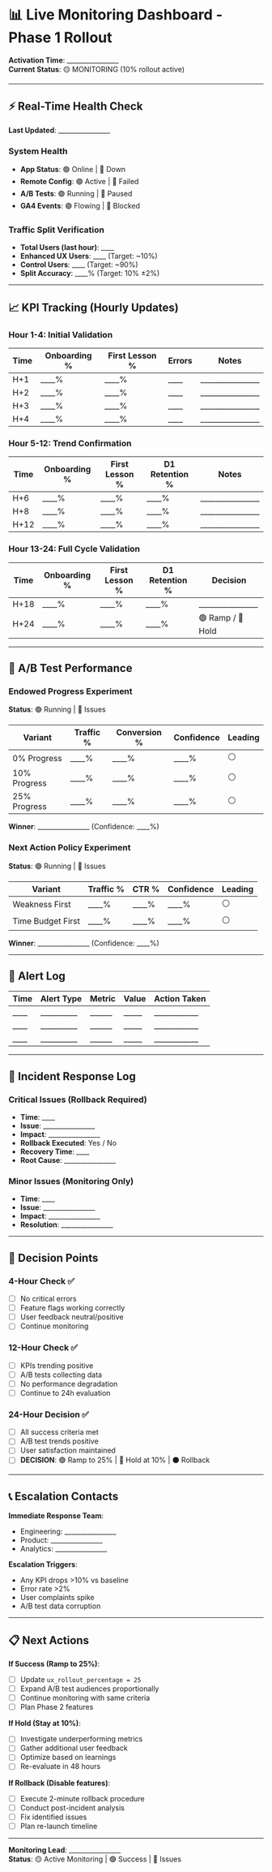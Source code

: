 # 📊 Live Monitoring Dashboard - Phase 1 Rollout

**Activation Time**: ________________  
**Current Status**: 🟡 MONITORING (10% rollout active)

---

## ⚡ Real-Time Health Check

**Last Updated**: ________________

### System Health
- **App Status**: 🟢 Online | 🔴 Down
- **Remote Config**: 🟢 Active | 🔴 Failed  
- **A/B Tests**: 🟢 Running | 🔴 Paused
- **GA4 Events**: 🟢 Flowing | 🔴 Blocked

### Traffic Split Verification
- **Total Users (last hour)**: ____
- **Enhanced UX Users**: ____ (Target: ~10%)
- **Control Users**: ____ (Target: ~90%)
- **Split Accuracy**: ____% (Target: 10% ±2%)

---

## 📈 KPI Tracking (Hourly Updates)

### Hour 1-4: Initial Validation
| Time | Onboarding % | First Lesson % | Errors | Notes |
|------|--------------|----------------|--------|-------|
| H+1  | ____% | ____% | ____ | ________________ |
| H+2  | ____% | ____% | ____ | ________________ |
| H+3  | ____% | ____% | ____ | ________________ |
| H+4  | ____% | ____% | ____ | ________________ |

### Hour 5-12: Trend Confirmation  
| Time | Onboarding % | First Lesson % | D1 Retention % | Notes |
|------|--------------|----------------|----------------|-------|
| H+6  | ____% | ____% | ____% | ________________ |
| H+8  | ____% | ____% | ____% | ________________ |
| H+12 | ____% | ____% | ____% | ________________ |

### Hour 13-24: Full Cycle Validation
| Time | Onboarding % | First Lesson % | D1 Retention % | Decision |
|------|--------------|----------------|----------------|----------|
| H+18 | ____% | ____% | ____% | ________________ |
| H+24 | ____% | ____% | ____% | 🟢 Ramp / 🔴 Hold |

---

## 🧪 A/B Test Performance

### Endowed Progress Experiment
**Status**: 🟢 Running | 🔴 Issues

| Variant | Traffic % | Conversion % | Confidence | Leading |
|---------|-----------|--------------|------------|---------|
| 0% Progress | ____% | ____% | ____% | ⚪ |
| 10% Progress | ____% | ____% | ____% | ⚪ |
| 25% Progress | ____% | ____% | ____% | ⚪ |

**Winner**: ________________ (Confidence: ____%)

### Next Action Policy Experiment  
**Status**: 🟢 Running | 🔴 Issues

| Variant | Traffic % | CTR % | Confidence | Leading |
|---------|-----------|-------|------------|---------|
| Weakness First | ____% | ____% | ____% | ⚪ |
| Time Budget First | ____% | ____% | ____% | ⚪ |

**Winner**: ________________ (Confidence: ____%)

---

## 🚨 Alert Log

| Time | Alert Type | Metric | Value | Action Taken |
|------|------------|--------|-------|--------------|
| ____ | __________ | ______ | _____ | ____________ |
| ____ | __________ | ______ | _____ | ____________ |
| ____ | __________ | ______ | _____ | ____________ |

---

## 📝 Incident Response Log

### Critical Issues (Rollback Required)
- **Time**: ____
- **Issue**: ________________
- **Impact**: ________________  
- **Rollback Executed**: Yes / No
- **Recovery Time**: ____
- **Root Cause**: ________________

### Minor Issues (Monitoring Only)
- **Time**: ____
- **Issue**: ________________
- **Impact**: ________________
- **Resolution**: ________________

---

## 🎯 Decision Points

### 4-Hour Check ✅
- [ ] No critical errors
- [ ] Feature flags working correctly  
- [ ] User feedback neutral/positive
- [ ] Continue monitoring

### 12-Hour Check ✅  
- [ ] KPIs trending positive
- [ ] A/B tests collecting data
- [ ] No performance degradation
- [ ] Continue to 24h evaluation

### 24-Hour Decision ✅
- [ ] All success criteria met
- [ ] A/B test trends positive
- [ ] User satisfaction maintained
- [ ] **DECISION**: 🟢 Ramp to 25% | 🔴 Hold at 10% | ⚫ Rollback

---

## 📞 Escalation Contacts

**Immediate Response Team**:
- Engineering: ________________
- Product: ________________  
- Analytics: ________________

**Escalation Triggers**:
- Any KPI drops >10% vs baseline
- Error rate >2%
- User complaints spike
- A/B test data corruption

---

## 📋 Next Actions

**If Success (Ramp to 25%)**:
- [ ] Update `ux_rollout_percentage = 25`
- [ ] Expand A/B test audiences proportionally
- [ ] Continue monitoring with same criteria
- [ ] Plan Phase 2 features

**If Hold (Stay at 10%)**:
- [ ] Investigate underperforming metrics
- [ ] Gather additional user feedback
- [ ] Optimize based on learnings
- [ ] Re-evaluate in 48 hours

**If Rollback (Disable features)**:
- [ ] Execute 2-minute rollback procedure
- [ ] Conduct post-incident analysis
- [ ] Fix identified issues
- [ ] Plan re-launch timeline

---

**Monitoring Lead**: ________________  
**Status**: 🟡 Active Monitoring | 🟢 Success | 🔴 Issues
